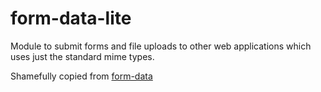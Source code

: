 # form-data-lite

Module to submit forms and file uploads to other web applications which uses just the standard mime types.

Shamefully copied from [form-data](https://github.com/form-data/form-data)